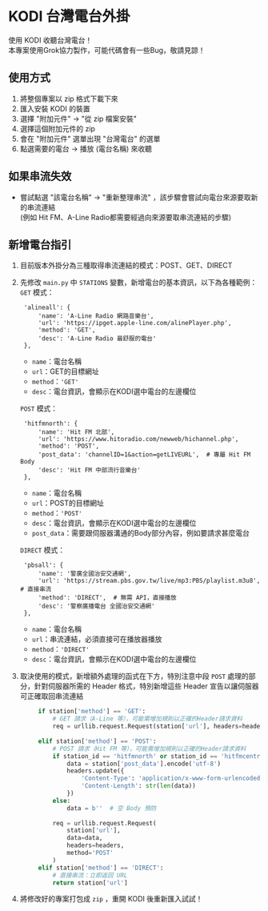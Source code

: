 # KODI 台灣電台外掛
使用 KODI 收聽台灣電台！  
本專案使用Grok協力製作，可能代碼會有一些Bug，敬請見諒！  
   
## 使用方式
1. 將整個專案以 zip 格式下載下來
2. 匯入安裝 KODI 的裝置
3. 選擇 "附加元件" -> "從 zip 檔案安裝"
4. 選擇這個附加元件的 zip
5. 會在 "附加元件" 選單出現 "台灣電台" 的選單
6. 點選需要的電台 -> 播放 (電台名稱) 來收聽
  
## 如果串流失效
*  嘗試點選 "該電台名稱" -> "重新整理串流" ，該步驟會嘗試向電台來源要取新的串流連結  
   (例如 Hit FM、A-Line Radio都需要經過向來源要取串流連結的步驟)

## 新增電台指引
1. 目前版本外掛分為三種取得串流連結的模式：POST、GET、DIRECT
2. 先修改 `main.py` 中 `STATIONS` 變數，新增電台的基本資訊，以下為各種範例：   
   `GET` 模式：  
   ```pyhon
    'alineall': {
        'name': 'A-Line Radio 網路音樂台',
        'url': 'https://ipget.apple-line.com/alinePlayer.php',
        'method': 'GET',
        'desc': 'A-Line Radio 最舒服的電台'
    },
   ```
   *  `name`：電台名稱
   *  `url`：GET的目標網址
   *  `method`：`'GET'`
   *  `desc`：電台資訊，會顯示在KODI選中電台的左邊欄位
   
   `POST` 模式：  
   ```pyhon
    'hitfmnorth': {
        'name': 'Hit FM 北部',
        'url': 'https://www.hitoradio.com/newweb/hichannel.php',
        'method': 'POST',
        'post_data': 'channelID=1&action=getLIVEURL',  # 專屬 Hit FM Body
        'desc': 'Hit FM 中部流行音樂台'
    },
   ```
   *  `name`：電台名稱
   *  `url`：POST的目標網址
   *  `method`：`'POST'`
   *  `desc`：電台資訊，會顯示在KODI選中電台的左邊欄位
   *  `post_data`：需要跟伺服器溝通的Body部分內容，例如要請求甚麼電台

   `DIRECT` 模式：  
   ```pyhon
    'pbsall': {
        'name': '警廣全國治安交通網',
        'url': 'https://stream.pbs.gov.tw/live/mp3:PBS/playlist.m3u8',  # 直接串流
        'method': 'DIRECT',  # 無需 API，直接播放
        'desc': '警察廣播電台 全國治安交通網'
    },
   ```
   *  `name`：電台名稱
   *  `url`：串流連結，必須直接可在播放器播放
   *  `method`：`'DIRECT'`
   *  `desc`：電台資訊，會顯示在KODI選中電台的左邊欄位
3. 取決使用的模式，新增額外處理的函式在下方，特別注意中段 `POST` 處理的部分，針對伺服器所需的 Header 格式，特別新增這些 Header 宣告以讓伺服器可正確取回串流連結
   ```python
        if station['method'] == 'GET':
            # GET 請求（A-Line 等），可能需增加規則以正確的Header請求資料
            req = urllib.request.Request(station['url'], headers=headers)
            
        elif station['method'] == 'POST':
            # POST 請求（Hit FM 等），可能需增加規則以正確的Header請求資料
            if station_id == 'hitfmnorth' or station_id == 'hitfmcentral':
                data = station['post_data'].encode('utf-8')
                headers.update({
                    'Content-Type': 'application/x-www-form-urlencoded',
                    'Content-Length': str(len(data))
                })
            else:
                data = b''  # 空 Body 預防
            
            req = urllib.request.Request(
                station['url'], 
                data=data, 
                headers=headers, 
                method='POST'
            )
        elif station['method'] == 'DIRECT':
            # 直接串流：立即返回 URL
            return station['url']

   ```
4. 將修改好的專案打包成 `zip` ，重開 KODI 後重新匯入試試！